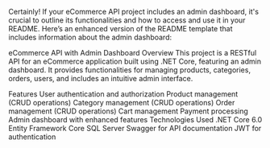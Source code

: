 
Certainly! If your eCommerce API project includes an admin dashboard, it's crucial to outline its functionalities and how to access and use it in your README. Here’s an enhanced version of the README template that includes information about the admin dashboard:

eCommerce API with Admin Dashboard
Overview
This project is a RESTful API for an eCommerce application built using .NET Core, featuring an admin dashboard. It provides functionalities for managing products, categories, orders, users, and includes an intuitive admin interface.

Features
User authentication and authorization
Product management (CRUD operations)
Category management (CRUD operations)
Order management (CRUD operations)
Cart management
Payment processing
Admin dashboard with enhanced features
Technologies Used
.NET Core 6.0
Entity Framework Core
SQL Server
Swagger for API documentation
JWT for authentication
